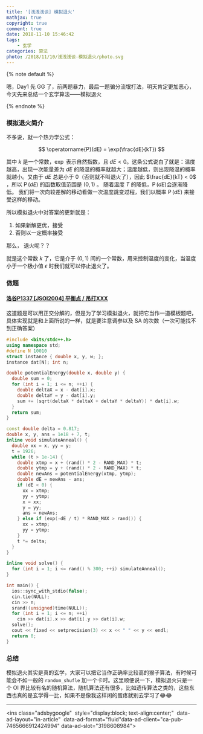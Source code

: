 ```yaml
---
title: '[浅浅浅谈] 模拟退火'
mathjax: true
copyright: true
comment: true
date: 2018-11-10 15:46:42
tags:
    - 玄学
categories: 算法
photo: /2018/11/10/浅浅浅谈-模拟退火/photo.svg
---
```


{% note default %}

嗯，Day1 先 GG 了，前两题暴力，最后一题骗分流氓打法，明天肯定更加恶心，今天先来总结一个玄学算法——模拟退火

{% endnote %}

<!-- more -->

### 模拟退火简介

不多说，就一个热力学公式：

$$
\operatorname{P}(dE) = \exp(\frac{dE}{kT})
$$

其中 $k$ 是一个常数，$\exp$ 表示自然指数，且 $dE<0$。这条公式说白了就是：温度越高，出现一次能量差为 $dE$ 的降温的概率就越大；温度越低，则出现降温的概率就越小。又由于 $dE$ 总是小于 $0$（否则就不叫退火了），因此 $\frac{dE}{kT} < 0$ ，所以 $\operatorname{P}(dE)$ 的函数取值范围是 $(0,1)$ 。
随着温度 $T$ 的降低，$\operatorname{P}(dE)$会逐渐降低。
我们将一次向较差解的移动看做一次温度跳变过程，我们以概率 $\operatorname{P}(dE)$ 来接受这样的移动。

所以模拟退火中对答案的更新就是：
1. 如果新解更优，接受
2. 否则以一定概率接受

那么， 退火呢？？

就是这个常数 $k$ 了，它是介于 $(0, 1)$ 间的一个常数，用来控制温度的变化，当温度小于一个极小值 $\epsilon$ 时我们就可以停止退火了。

### 做题

#### [洛谷P1337 [JSOI2004] 平衡点 / 吊打XXX](https://www.luogu.org/problemnew/show/P1337)

这道题是可以用正交分解的，但是为了学习模拟退火，就把它当作一道模板题吧，具体实现就是和上面所说的一样，就是要注意调参以及 SA 的次数（一次可能找不到正确答案）

```cpp
#include <bits/stdc++.h>
using namespace std;
#define N 10010
struct instance { double x, y, w; };
instance dat[N]; int n;

double potentialEnergy(double x, double y) {
  double sum = 0;
  for (int i = 1; i <= n; ++i) {
    double deltaX = x - dat[i].x;
    double deltaY = y - dat[i].y;
    sum += (sqrt(deltaX * deltaX + deltaY * deltaY)) * dat[i].w;
  }
  return sum;
}

const double delta = 0.817;
double x, y, ans = 1e18 + 7, t;
inline void simulateAnneal() {
  double xx = x, yy = y;
  t = 1926;
  while (t > 1e-14) {
    double xtmp = x + (rand() * 2 - RAND_MAX) * t;
    double ytmp = y + (rand() * 2 - RAND_MAX) * t;
    double newAns = potentialEnergy(xtmp, ytmp);
    double dE = newAns - ans;
    if (dE < 0) {
      xx = xtmp;
      yy = ytmp;
      x = xx;
      y = yy;
      ans = newAns;
    } else if (exp(-dE / t) * RAND_MAX > rand()) {
      xx = xtmp;
      yy = ytmp;
    }
    t *= delta;
  }
}

inline void solve() {
  for (int i = 1; i <= rand() % 300; ++i) simulateAnneal();
}

int main() {
  ios::sync_with_stdio(false);
  cin.tie(NULL);
  cin >> n;
  srand((unsigned)time(NULL));
  for (int i = 1; i <= n; ++i)
    cin >> dat[i].x >> dat[i].y >> dat[i].w;
  solve();
  cout << fixed << setprecision(3) << x << " " << y << endl;
  return 0;
}
```

### 总结

模拟退火其实是真的玄学，大家可以把它当作正确率比较高的猴子算法，有时候可能会不如一般的 `random_shufle` 加一个卡时。这里顺便说一下，模拟退火只是一个 OI 界比较有名的随机算法，随机算法还有很多，比如遗传算法之类的，这些东西也真的是玄学得一比，如果不是像我这样闲的蛋疼就别去学习了😂😂

---

<script async src="//pagead2.googlesyndication.com/pagead/js/adsbygoogle.js"></script>
<ins class="adsbygoogle"
​     style="display:block; text-align:center;"
​     data-ad-layout="in-article"
​     data-ad-format="fluid"
​     data-ad-client="ca-pub-7465666912424994"
​     data-ad-slot="3198608984"></ins>
<script>
     (adsbygoogle = window.adsbygoogle || []).push({});
</script>

<br/>